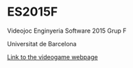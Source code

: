 # ES2015F

Videojoc Enginyeria Software 2015 Grup F

Universitat de Barcelona

[Link to the videogame webpage](http://jgirald.github.io/ES2015F/)
